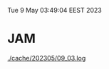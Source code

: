 Tue  9 May 03:49:04 EEST 2023
# JAM
<a href='./cache/202305/09_03.log'>./cache/202305/09_03.log</a>
